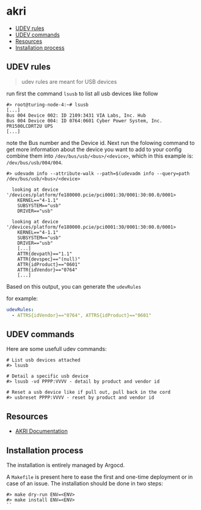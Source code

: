 # akri



<!--TOC-->

- [UDEV rules](#udev-rules)
- [UDEV commands](#udev-commands)
- [Resources](#resources)
- [Installation process](#installation-process)

<!--TOC-->

## UDEV rules

> udev rules are meant for USB devices

run first the command `lsusb` to list all usb devices like follow

```shell
#> root@turing-node-4:~# lsusb
[...]
Bus 004 Device 002: ID 2109:3431 VIA Labs, Inc. Hub
Bus 004 Device 004: ID 0764:0601 Cyber Power System, Inc. PR1500LCDRT2U UPS
[...]
```

note the Bus number and the Device id. Next run the folowing command to get more information about the device you want to add to your config combine them into `/dev/bus/usb/<bus>/<device>`, which in this example is: `/dev/bus/usb/004/004`.

```shell
#> udevadm info --attribute-walk --path=$(udevadm info --query=path /dev/bus/usb/<bus>/<device>

  looking at device '/devices/platform/fe180000.pcie/pci0001:30/0001:30:00.0/0001>
    KERNEL=="4-1.1"
    SUBSYSTEM=="usb"
    DRIVER=="usb"

  looking at device '/devices/platform/fe180000.pcie/pci0001:30/0001:30:00.0/0001>
    KERNEL=="4-1.1"
    SUBSYSTEM=="usb"
    DRIVER=="usb"
    [...]
    ATTR{devpath}=="1.1"
    ATTR{devspec}=="(null)"
    ATTR{idProduct}=="0601"
    ATTR{idVendor}=="0764"
    [...]
```

Based on this output, you can generate the `udevRules`

for example:

```yaml
udevRules:
  - ATTRS{idVendor}=="0764", ATTRS{idProduct}=="0601"
```

## UDEV commands

Here are some usefull udev commands:

```shell
# List usb devices attached
#> lsusb

# Detail a specific usb device
#> lsusb -vd PPPP:VVVV - detail by product and vendor id

# Reset a usb device like if pull out, pull back in the cord
#> usbreset PPPP:VVVV - reset by product and vendor id
```

## Resources

- [AKRI Documentation](https://docs.akri.sh/user-guide/customizing-an-akri-installation)

## Installation process

The installation is entirely managed by Argocd.

A `Makefile` is present here to ease the first and one-time deployment or in case of an issue.
The installation should be done in two steps:

```shell
#> make dry-run ENV=<ENV>
#> make install ENV=<ENV>
``
